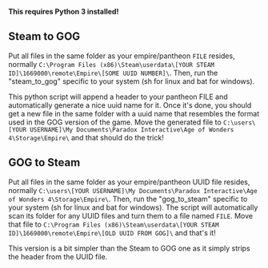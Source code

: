 **This requires Python 3 installed!**

## Steam to GOG

Put all files in the same folder as your empire/pantheon `FILE` resides, normally
`C:\Program Files (x86)\Steam\userdata\[YOUR STEAM ID]\1669000\remote\Empire\[SOME UUID NUMBER]\`. 
Then, run the "steam_to_gog" specific to your system (sh for linux and bat for windows).

This python script will append a header to your pantheon FILE and automatically generate a nice uuid name for it. 
Once it's done, you should get a new file in the same folder with a uuid name that resembles the format used in the 
GOG version of the game.
Move the generated file to `C:\users\[YOUR USERNAME]\My Documents\Paradox Interactive\Age of Wonders 4\Storage\Empire\` 
and that should do the trick!

## GOG to Steam

Put all files in the same folder as your empire/pantheon UUID file resides, normally
`C:\users\[YOUR USERNAME]\My Documents\Paradox Interactive\Age of Wonders 4\Storage\Empire\`. 
Then, run the "gog_to_steam" specific to your system (sh for linux and bat for windows).
The script will automatically scan its folder for any UUID files and turn them to a file named `FILE`.
Move that file to `C:\Program Files (x86)\Steam\userdata\[YOUR STEAM ID]\1669000\remote\Empire\[OLD UUID FROM GOG]\` and
that's it!

This version is a bit simpler than the Steam to GOG one as it simply strips the header from the UUID file.